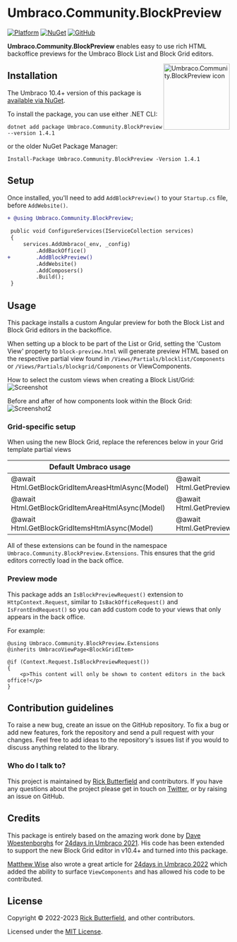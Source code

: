 # Umbraco.Community.BlockPreview
[![Platform](https://img.shields.io/badge/Umbraco-10.4+-%233544B1?style=flat&logo=umbraco)](https://umbraco.com/products/umbraco-cms/)
[![NuGet](https://img.shields.io/nuget/v/Umbraco.Community.BlockPreview.svg)](https://www.nuget.org/packages/Umbraco.Community.BlockPreview/)
[![GitHub](https://img.shields.io/github/license/rickbutterfield/Umbraco.Community.BlockPreview)](https://github.com/rickbutterfield/Umbraco.Community.BlockPreview/blob/main/LICENSE)

**Umbraco.Community.BlockPreview** enables easy to use rich HTML backoffice previews for the Umbraco Block List and Block Grid editors.

<img src="https://raw.githubusercontent.com/rickbutterfield/Umbraco.Community.BlockPreview/main/.github/readme-assets/icon.png" alt="Umbraco.Community.BlockPreview icon" height="150" align="right">

## Installation
The Umbraco 10.4+ version of this package is [available via NuGet](https://www.nuget.org/packages/Umbraco.Community.BlockPreview).

To install the package, you can use either .NET CLI:

```
dotnet add package Umbraco.Community.BlockPreview --version 1.4.1
```

or the older NuGet Package Manager:

```
Install-Package Umbraco.Community.BlockPreview -Version 1.4.1
```

## Setup
Once installed, you'll need to add `AddBlockPreview()` to your `Startup.cs` file, before `AddWebsite()`.
```diff
+ @using Umbraco.Community.BlockPreview;
 
 public void ConfigureServices(IServiceCollection services)
 {
     services.AddUmbraco(_env, _config)
         .AddBackOffice()
+        .AddBlockPreview()
         .AddWebsite()
         .AddComposers()
         .Build();
 }
```

## Usage
This package installs a custom Angular preview for both the Block List and Block Grid editors in the backoffice.

When setting up a block to be part of the List or Grid, setting the 'Custom View' property to `block-preview.html` will generate preview HTML based on the respective partial view found in `/Views/Partials/blocklist/Components` or `/Views/Partials/blockgrid/Components` or ViewComponents.

How to select the custom views when creating a Block List/Grid:
![Screenshot](https://raw.githubusercontent.com/rickbutterfield/Umbraco.Community.BlockPreview/main/screenshots/screenshot1.png "The Umbraco backoffice showing a panel titled 'Select view', with two HTML files in a list available for selection")

Before and after of how components look within the Block Grid:
![Screenshot2](https://raw.githubusercontent.com/rickbutterfield/Umbraco.Community.BlockPreview/main/screenshots/screenshot2.png "Before and after of how components look within the Block Grid")

### Grid-specific setup
When using the new Block Grid, replace the references below in your Grid template partial views

| Default Umbraco usage | BlockPreview usage |
| --------------------- | ------------------ |
| @await Html.GetBlockGridItemAreasHtmlAsync(Model) | @await Html.GetPreviewBlockGridItemAreasHtmlAsync(Model) |
| @await Html.GetBlockGridItemAreaHtmlAsync(Model) | @await Html.GetPreviewBlockGridItemAreaHtmlAsync(Model) |
| @await Html.GetBlockGridItemsHtmlAsync(Model) | @await Html.GetPreviewBlockGridItemsHtmlAsync(Model) |

All of these extensions can be found in the namespace `Umbraco.Community.BlockPreview.Extensions`. This ensures that the grid editors correctly load in the back office.

### Preview mode
This package adds an `IsBlockPreviewRequest()` extension to `HttpContext.Request`, similar to `IsBackOfficeRequest()` and `IsFrontEndRequest()` so you can add custom code to your views that only appears in the back office.

For example:
```razor
@using Umbraco.Community.BlockPreview.Extensions
@inherits UmbracoViewPage<BlockGridItem>

@if (Context.Request.IsBlockPreviewRequest())
{
    <p>This content will only be shown to content editors in the back office!</p>
}
```

## Contribution guidelines
To raise a new bug, create an issue on the GitHub repository. To fix a bug or add new features, fork the repository and send a pull request with your changes. Feel free to add ideas to the repository's issues list if you would to discuss anything related to the library.

### Who do I talk to?
This project is maintained by [Rick Butterfield](https://rickbutterfield.dev) and contributors. If you have any questions about the project please get in touch on [Twitter](https://twitter.com/rickbutterfield), or by raising an issue on GitHub.

## Credits
This package is entirely based on the amazing work done by [Dave Woestenborghs](https://github.com/dawoe) for [24days in Umbraco 2021](https://archive.24days.in/umbraco-cms/2021/advanced-blocklist-editor/). His code has been extended to support the new Block Grid editor in v10.4+ and turned into this package.

[Matthew Wise](https://github.com/Matthew-Wise) also wrote a great article for [24days in Umbraco 2022](https://24days.in/umbraco-cms/2022/more-blocklist-editor/) which added the ability to surface `ViewComponents` and has allowed his code to be contributed.

## License
Copyright &copy; 2022-2023 [Rick Butterfield](https://rickbutterfield.dev), and other contributors.

Licensed under the [MIT License](https://github.com/rickbutterfield/Umbraco.Community.BlockPreview/blob/main/LICENSE.md).
